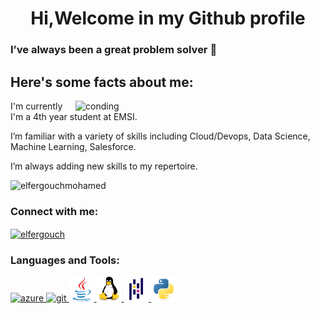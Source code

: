 
<h1 align="center">Hi,Welcome in my Github profile </h1>
<h3>I’ve always been a great problem solver 🔭</h3>




<h2>Here's some facts about me: </h2>
<img align ="right" alt="conding" width="400" src="https://media.tenor.com/GfSX-u7VGM4AAAAC/coding.gif">
<p>I'm currently I'm a 4th year student at EMSI.</p>
<p>I’m familiar with a variety of skills including Cloud/Devops, Data Science, Machine Learning, Salesforce.</p>
<p>I’m always adding new skills to my repertoire.</p>


<p align="left"> <img src="https://komarev.com/ghpvc/?username=elfergouchmohamed&label=Profile%20views&color=0e75b6&style=flat" alt="elfergouchmohamed" /> </p>

<h3 align="left">Connect with me:</h3>
<p align="left">
<a href="https://linkedin.com/in/elfergouch" target="blank"><img align="center" src="https://raw.githubusercontent.com/rahuldkjain/github-profile-readme-generator/master/src/images/icons/Social/linked-in-alt.svg" alt="elfergouch" height="30" width="40" /></a>
</p>

<h3 align="left">Languages and Tools:</h3>
<p align="left"> <a href="https://azure.microsoft.com/en-in/" target="_blank" rel="noreferrer"> <img src="https://www.vectorlogo.zone/logos/microsoft_azure/microsoft_azure-icon.svg" alt="azure" width="40" height="40"/> </a> <a href="https://git-scm.com/" target="_blank" rel="noreferrer"> <img src="https://www.vectorlogo.zone/logos/git-scm/git-scm-icon.svg" alt="git" width="40" height="40"/> </a> <a href="https://www.java.com" target="_blank" rel="noreferrer"> <img src="https://raw.githubusercontent.com/devicons/devicon/master/icons/java/java-original.svg" alt="java" width="40" height="40"/> </a> <a href="https://www.linux.org/" target="_blank" rel="noreferrer"> <img src="https://raw.githubusercontent.com/devicons/devicon/master/icons/linux/linux-original.svg" alt="linux" width="40" height="40"/> </a> <a href="https://pandas.pydata.org/" target="_blank" rel="noreferrer"> <img src="https://raw.githubusercontent.com/devicons/devicon/2ae2a900d2f041da66e950e4d48052658d850630/icons/pandas/pandas-original.svg" alt="pandas" width="40" height="40"/> </a> <a href="https://www.python.org" target="_blank" rel="noreferrer"> <img src="https://raw.githubusercontent.com/devicons/devicon/master/icons/python/python-original.svg" alt="python" width="40" height="40"/> </a> </p>

